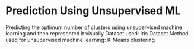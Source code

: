 # Prediction Using Unsupervised ML
Predicting the optimum number of clusters using unsupervised machine learning and then represented it visually Dataset used: Iris Dataset Method used for unsupervised machine learning: K-Means clustering
